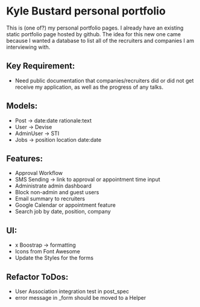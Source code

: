 # Kyle Bustard personal portfolio

This is (one of?) my personal portfolio pages. I already have an existing static portfolio page hosted by github. The idea for this new one came because I wanted a database to list all of the recruiters and companies I am interviewing with.

## Key Requirement: 
- Need public documentation that companies/recruiters did or did not get receive my application, as well as the progress of any talks.

## Models:
- Post -> date:date rationale:text
- User -> Devise
- AdminUser -> STI
- Jobs -> position location date:date

## Features:
- Approval Workflow
- SMS Sending -> link to approval or appointment time input
- Administrate admin dashboard
- Block non-admin and guest users
- Email summary to recruiters
- Google Calendar or appointment feature
- Search job by date, position, company

## UI: 
- x Boostrap -> formatting
- Icons from Font Awesome
- Update the Styles for the forms

## Refactor ToDos:
- User Association integration test in post_spec
- error message in _form should be moved to a Helper
